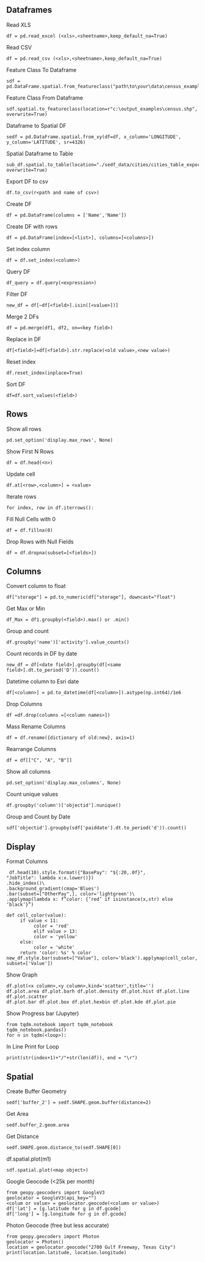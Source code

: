 ## Dataframes

Read XLS

    df = pd.read_excel (<xls>,<sheetname>,keep_default_na=True)

Read CSV

    df = pd.read_csv (<xls>,<sheetname>,keep_default_na=True)

Feature Class To Dataframe

    sdf = pd.DataFrame.spatial.from_featureclass("path\to\your\data\census_example\cities.shp")

Feature Class From Dataframe

    sdf.spatial.to_featureclass(location=r"c:\output_examples\census.shp", overwrite=True)

Dataframe to Spatial DF

    sedf = pd.DataFrame.spatial.from_xy(df=df, x_column='LONGITUDE', y_column='LATITUDE', sr=4326)

Spatial Dataframe to Table

    sub_df.spatial.to_table(location="./sedf_data/cities/cities_table_export.csv", overwrite=True)

Export DF to csv

    df.to_csv(r<path and name of csv>)

Create DF

    df = pd.DataFrame(columns = ['Name','Name'])

Create DF with rows

    df = pd.DataFrame(index=[<list>], columns=[<columns>])

Set index column

    df = df.set_index(<column>)
Query DF

    df_query = df.query(<expression>)
Filter DF

    new_df = df[~df[<field>].isin([<value>])]
Merge 2 DFs

    df = pd.merge(df1, df2, on=<key field>)
Replace in DF

    df[<field>]=df[<field>].str.replace(<old value>,<new value>)

Reset index

    df.reset_index(inplace=True)

Sort DF

    df=df.sort_values(<field>)
## Rows
Show all rows

    pd.set_option('display.max_rows', None)

Show First N Rows

    df = df.head(<n>)
Update cell

    df.at[<row>,<column>] = <value>
Iterate rows

    for index, row in df.iterrows():

Fill Null Cells with 0

    df = df.fillna(0)

Drop Rows with Null Fields    

    df = df.dropna(subset=[<fields>])
## Columns

Convert column to float

    df["storage"] = pd.to_numeric(df["storage"], downcast="float")
Get Max or Min

    df_Max = df1.groupby(<field>).max() or .min()
Group and count

    df.groupby('name')['activity'].value_counts()

Count records in DF by date

    new_df = df[<date field>].groupby(df[<same field>].dt.to_period('D')).count()

Datetime column to Esri date

    df[<column>] = pd.to_datetime(df[<column>]).astype(np.int64)/1e6

Drop Columns

    df =df.drop(columns =[<column names>])

Mass Rename Columns

    df = df.rename({dictionary of old:new}, axis=1)

Rearrange Columns

    df = df[["C", "A", "B"]]

Show all columns

    pd.set_option('display.max_columns', None)

Count unique values

    df.groupby('column')['objectid'].nunique()

Group and Count by Date

    sdf['objectid'].groupby(sdf['paiddate'].dt.to_period('d')).count()

## Display

Format Columns

     df.head(10).style.format({"BasePay": "${:20,.0f}",
    "JobTitle": lambda x:x.lower()})
    .hide_index()\
    .background_gradient(cmap='Blues')
    .bar(subset=["OtherPay",], color='lightgreen')\
    .applymap(lambda x: f”color: {‘red’ if isinstance(x,str) else ‘black’}”)

    def cell_color(value):
         if value < 11:
              color = 'red'
              elif value > 13:
              color = 'yellow'
         else:
              color = 'white'
         return 'color: %s' % color
    new_df.style.bar(subset=["Value"], color='black').applymap(cell_color, subset=['Value'])

Show Graph

    df.plot(<x column>,<y column>,kind='scatter',title='')
    df.plot.area df.plot.barh df.plot.density df.plot.hist df.plot.line df.plot.scatter
    df.plot.bar df.plot.box df.plot.hexbin df.plot.kde df.plot.pie

Show Progress bar (Jupyter)

    from tqdm.notebook import tqdm_notebook
    tqdm_notebook.pandas()
    for n in tqdm(<loop>):

In Line Print for Loop

    print(str(index+1)+"/"+str(len(df)), end = "\r")

## Spatial
Create Buffer Geometry

    sedf['buffer_2'] = sedf.SHAPE.geom.buffer(distance=2)

Get Area

    sedf.buffer_2.geom.area

Get Distance

    sedf.SHAPE.geom.distance_to(sedf.SHAPE[0])

df.spatial.plot(m1)

    sdf.spatial.plot(<map object>)

Google Geocode (<25k per month)

    from geopy.geocoders import GoogleV3
    geolocator = GoogleV3(api_key="")
    <colum or value> = geolocator.geocode(<column or value>)
    df['lat'] = [g.latitude for g in df.gcode]
    df['long'] = [g.longitude for g in df.gcode]

Photon Geocode (free but less accurate)

    from geopy.geocoders import Photon
    geolocator = Photon()
    location = geolocator.geocode("2700 Gulf Freeway, Texas City")
    print(location.latitude, location.longitude)
